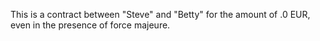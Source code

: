 This is a contract between "Steve" and "Betty" for the amount of .0 EUR, even in the presence of force majeure.